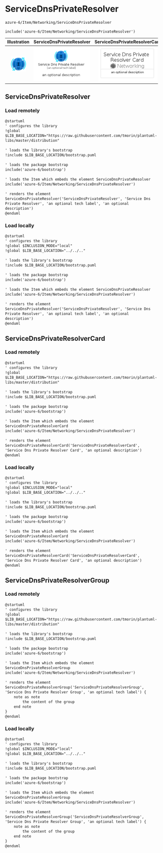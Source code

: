 # ServiceDnsPrivateResolver


```text
azure-6/Item/Networking/ServiceDnsPrivateResolver
```

```text
include('azure-6/Item/Networking/ServiceDnsPrivateResolver')
```



| Illustration | ServiceDnsPrivateResolver | ServiceDnsPrivateResolverCard | ServiceDnsPrivateResolverGroup |
| :---: | :---: | :---: | :---: |
| ![illustration for Illustration](../../../azure-6/Item/Networking/ServiceDnsPrivateResolver.png) | ![illustration for ServiceDnsPrivateResolver](../../../azure-6/Item/Networking/ServiceDnsPrivateResolver.Local.png) | ![illustration for ServiceDnsPrivateResolverCard](../../../azure-6/Item/Networking/ServiceDnsPrivateResolverCard.Local.png) | ![illustration for ServiceDnsPrivateResolverGroup](../../../azure-6/Item/Networking/ServiceDnsPrivateResolverGroup.Local.png) |




## ServiceDnsPrivateResolver

### Load remotely
```plantuml
@startuml
' configures the library
!global $LIB_BASE_LOCATION="https://raw.githubusercontent.com/tmorin/plantuml-libs/master/distribution"

' loads the library's bootstrap
!include $LIB_BASE_LOCATION/bootstrap.puml

' loads the package bootstrap
include('azure-6/bootstrap')

' loads the Item which embeds the element ServiceDnsPrivateResolver
include('azure-6/Item/Networking/ServiceDnsPrivateResolver')

' renders the element
ServiceDnsPrivateResolver('ServiceDnsPrivateResolver', 'Service Dns Private Resolver', 'an optional tech label', 'an optional description')
@enduml
```

### Load locally
```plantuml
@startuml
' configures the library
!global $INCLUSION_MODE="local"
!global $LIB_BASE_LOCATION="../../.."

' loads the library's bootstrap
!include $LIB_BASE_LOCATION/bootstrap.puml

' loads the package bootstrap
include('azure-6/bootstrap')

' loads the Item which embeds the element ServiceDnsPrivateResolver
include('azure-6/Item/Networking/ServiceDnsPrivateResolver')

' renders the element
ServiceDnsPrivateResolver('ServiceDnsPrivateResolver', 'Service Dns Private Resolver', 'an optional tech label', 'an optional description')
@enduml
```

## ServiceDnsPrivateResolverCard

### Load remotely
```plantuml
@startuml
' configures the library
!global $LIB_BASE_LOCATION="https://raw.githubusercontent.com/tmorin/plantuml-libs/master/distribution"

' loads the library's bootstrap
!include $LIB_BASE_LOCATION/bootstrap.puml

' loads the package bootstrap
include('azure-6/bootstrap')

' loads the Item which embeds the element ServiceDnsPrivateResolverCard
include('azure-6/Item/Networking/ServiceDnsPrivateResolver')

' renders the element
ServiceDnsPrivateResolverCard('ServiceDnsPrivateResolverCard', 'Service Dns Private Resolver Card', 'an optional description')
@enduml
```

### Load locally
```plantuml
@startuml
' configures the library
!global $INCLUSION_MODE="local"
!global $LIB_BASE_LOCATION="../../.."

' loads the library's bootstrap
!include $LIB_BASE_LOCATION/bootstrap.puml

' loads the package bootstrap
include('azure-6/bootstrap')

' loads the Item which embeds the element ServiceDnsPrivateResolverCard
include('azure-6/Item/Networking/ServiceDnsPrivateResolver')

' renders the element
ServiceDnsPrivateResolverCard('ServiceDnsPrivateResolverCard', 'Service Dns Private Resolver Card', 'an optional description')
@enduml
```

## ServiceDnsPrivateResolverGroup

### Load remotely
```plantuml
@startuml
' configures the library
!global $LIB_BASE_LOCATION="https://raw.githubusercontent.com/tmorin/plantuml-libs/master/distribution"

' loads the library's bootstrap
!include $LIB_BASE_LOCATION/bootstrap.puml

' loads the package bootstrap
include('azure-6/bootstrap')

' loads the Item which embeds the element ServiceDnsPrivateResolverGroup
include('azure-6/Item/Networking/ServiceDnsPrivateResolver')

' renders the element
ServiceDnsPrivateResolverGroup('ServiceDnsPrivateResolverGroup', 'Service Dns Private Resolver Group', 'an optional tech label') {
    note as note
        the content of the group
    end note
}
@enduml
```

### Load locally
```plantuml
@startuml
' configures the library
!global $INCLUSION_MODE="local"
!global $LIB_BASE_LOCATION="../../.."

' loads the library's bootstrap
!include $LIB_BASE_LOCATION/bootstrap.puml

' loads the package bootstrap
include('azure-6/bootstrap')

' loads the Item which embeds the element ServiceDnsPrivateResolverGroup
include('azure-6/Item/Networking/ServiceDnsPrivateResolver')

' renders the element
ServiceDnsPrivateResolverGroup('ServiceDnsPrivateResolverGroup', 'Service Dns Private Resolver Group', 'an optional tech label') {
    note as note
        the content of the group
    end note
}
@enduml
```

